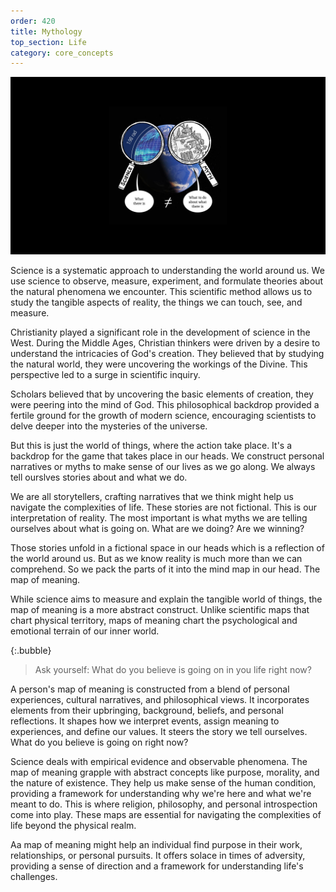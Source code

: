 ```yaml
---
order: 420
title: Mythology
top_section: Life
category: core_concepts
---
```


![](/images/book/mythology/joy-49.jpeg)

Science is a systematic approach to understanding the world around us. We use science to observe, measure, experiment, and formulate theories about the natural phenomena we encounter. This scientific method allows us to study the tangible aspects of reality, the things we can touch, see, and measure.

Christianity played a significant role in the development of science in the West. During the Middle Ages, Christian thinkers were driven by a desire to understand the intricacies of God's creation. They believed that by studying the natural world, they were uncovering the workings of the Divine. This perspective led to a surge in scientific inquiry.

Scholars believed that by uncovering the basic elements of creation, they were peering into the mind of God. This philosophical backdrop provided a fertile ground for the growth of modern science, encouraging scientists to delve deeper into the mysteries of the universe.

But this is just the world of things, where the action take place. It's a backdrop for the game that takes place in our heads. We construct personal narratives or myths to make sense of our lives as we go along. We always tell ourslves stories about  and what we do.

We are all storytellers, crafting narratives that we think might help us navigate the complexities of life. These stories are not fictional. This is our interpretation of reality. The most important is what myths we are telling ourselves about what is going on. What are we doing? Are we winning?

Those stories unfold in a fictional space in our heads which is a reflection of the world around us. But as we know reality is much more than we can comprehend. So we pack the parts of it into the mind map in our head. The map of meaning.

While science aims to measure and explain the tangible world of things, the map of meaning is a more abstract construct. Unlike scientific maps that chart physical territory, maps of meaning chart the psychological and emotional terrain of our inner world.
 
{:.bubble}
> Ask yourself: What do you believe is going on in you life right now?

A person's map of meaning is constructed from a blend of personal experiences, cultural narratives, and philosophical views. It incorporates elements from their upbringing, background, beliefs, and personal reflections. It shapes how we interpret events, assign meaning to experiences, and define our values. It steers the story we tell ourselves. What do you believe is going on right now?

Science deals with empirical evidence and observable phenomena. The map of meaning grapple with abstract concepts like purpose, morality, and the nature of existence. They help us make sense of the human condition, providing a framework for understanding why we're here and what we're meant to do. This is where religion, philosophy, and personal introspection come into play. These maps are essential for navigating the complexities of life beyond the physical realm.

Aa map of meaning might help an individual find purpose in their work, relationships, or personal pursuits. It offers solace in times of adversity, providing a sense of direction and a framework for understanding life's challenges.
